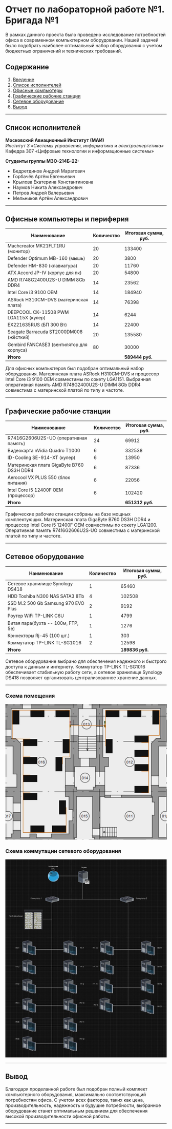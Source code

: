 # Отчет по лабораторной работе №1. Бригада №1

В рамках данного проекта было проведено исследование потребностей офиса в современном компьютерном оборудовании. Нашей задачей было подобрать наиболее оптимальный набор оборудования с учетом бюджетных ограничений и технических требований.

## Содержание

1. [Введение](#Отчет-по-закупке-оборудования-для-офиса)
2. [Список исполнителей](#Список-исполнителей)
3. [Офисные компьютеры](#Офисные-компьютеры)
4. [Графические рабочие станции](#Графические-рабочие-станции)
5. [Сетевое оборудование](#Сетевое-оборудование)
6. [Вывод](#Вывод)

---

## Список исполнителей

**Московский Авиационный Институт (МАИ)**  
*Институт 3 «Системы управления, информатика и электроэнергетика»*  
Кафедра 307 «Цифровые технологии и информационные системы»

**Студенты группы М3О-214Б-22:**

- Бедретдинов Андрей Маратович
- Горбачёв Артём Евгеньевич
- Крылова Екатерина Константиновна
- Наумов Никита Александрович
- Петров Андрей Валерьевич
- Мельников Артём Александрович

---

## Офисные компьютеры и периферия

| Наименование | Количество | Итоговая сумма, руб. |
|--------------|------------|----------------------|
| Machcreator MK21FLT1RU (монитор) | 20 | 133400 |
| Defender Optimum MB-160 (мышь) | 20 | 3800 |
| Defender HM-830 (клавиатура) | 20 | 11760 |
| ATX Accord JP-IV (корпус для пк) | 20 | 54800 |
| AMD R748G2400U2S-U DIMM 8Gb DDR4 | 14 | 23562 |
| Intel Core i3 9100 OEM | 14 | 184940 |
| ASRock H310CM-DVS (материнская плата) | 14 | 76398 |
| DEEPCOOL CK-11508 PWM LGA115X (кулер) | 14 | 6244 |
| EX221635RUS (БП 300 Вт) | 14 | 22400 |
| Seagate Barracuda ST2000DM008 (жёсткий) | 20 | 135580 |
| Gembird FANCASE3 (вентилятор для корпуса) | 80 | 30000 |
| **Итого** | | **589444 руб.** |


Для офисных компьютеров был подобран оптимальный набор оборудования. Материнская плата ASRock H310CM-DVS и процессор Intel Core i3 9100 OEM совместимы по сокету LGA1151. Выбранная оперативная память AMD R748G2400U2S-U DIMM 8Gb DDR4 совместима с материнской платой по типу и частоте.

---

## Графические рабочие станции

| Наименование | Количество | Итоговая сумма, руб. |
|--------------|------------|----------------------|
| R7416G2606U2S-UO (оперативная память) | 24 | 69912 |
| Видеокарта nVidia Quadro T1000 | 6 | 332538 |
| ID-Cooling SE-914-XT (кулер) | 6 | 13950 |
| Материнская плата GigaByte B760 DS3H DDR4 | 6 | 87336 |
| Aerocool VX PLUS 550 (блок питания) | 6 | 22056 |
| Intel Core i5 12400F OEM (процессор) | 6 | 102420 |
| **Итого** | | **651312 руб.** |

Графические рабочие станции собраны на базе мощных комплектующих. Материнская плата GigaByte B760 DS3H DDR4 и процессор Intel Core i5 12400F OEM совместимы по сокету LGA1200. Оперативная память R7416G2606U2S-UO совместима с материнской платой по типу и частоте.

---

## Сетевое оборудование

| Наименование | Количество | Итоговая сумма, руб. |
|--------------|------------|----------------------|
| Сетевое хранилище Synology DS418 | 1 | 65460 |
| HDD Toshiba N300 NAS SATA3 8Tb | 4 | 102508 |
| SSD M.2 500 Gb Samsung 970 EVO Plus | 2 | 9192 |
| Роутер WiFi TP-LINK C6U | 1 | 4799 |
| Витая пара(бухта -- 100м, FTP, 5e) | 1 | 1276 |
| Коннекторы Rj-45 (100 шт.) | 1 | 303 |
| Коммутатор TP-LINK TL-SG1016 | 2 | 12598 |
| **Итого** | | **189836 руб.** |

Сетевое оборудование выбрано для обеспечения надежного и быстрого доступа к данным и интернету. Коммутатор TP-LINK TL-SG1016 обеспечивает стабильную работу сети, а сетевое хранилище Synology DS418 позволяет организовать централизованное хранение данных.

---

### Схема помещения
![Схема помещения](openspace.jpg)

### Схема коммутации сетевого оборудования
![Схема коммутации](network.jpg)

---

## Вывод

Благодаря проделанной работе был подобран полный комплект компьютерного оборудования, максимально соответствующий потребностям офиса. С учетом всех факторов, таких как цена, производительность, надежность и будущие потребности, выбранное оборудование станет оптимальным решением для обеспечения высокой производительности офисной работы.

---




